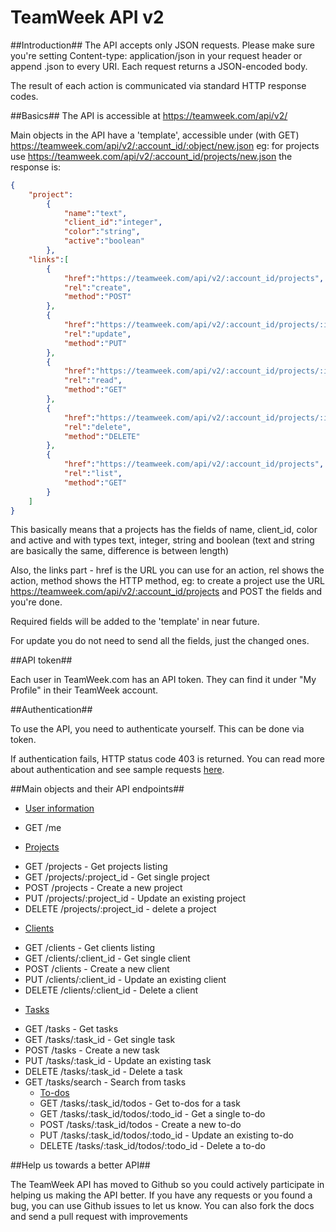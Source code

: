 TeamWeek API v2
===============

##Introduction##
The API accepts only JSON requests. Please make sure you're setting Content-type: application/json in your request header or append .json to every URI. Each request returns a JSON-encoded body. 

The result of each action is communicated via standard HTTP response codes.

##Basics##
The API is accessible at https://teamweek.com/api/v2/

Main objects in the API have a 'template', accessible under (with GET) https://teamweek.com/api/v2/:account_id/:object/new.json
eg: for projects use https://teamweek.com/api/v2/:account_id/projects/new.json
the response is:
```json
{
	"project":
		{
			"name":"text",
			"client_id":"integer",
			"color":"string",
			"active":"boolean"
		},
	"links":[
		{
			"href":"https://teamweek.com/api/v2/:account_id/projects",
			"rel":"create",
			"method":"POST"
		},
		{
			"href":"https://teamweek.com/api/v2/:account_id/projects/:id",
			"rel":"update",
			"method":"PUT"
		}, 
		{
			"href":"https://teamweek.com/api/v2/:account_id/projects/:id",
			"rel":"read",
			"method":"GET"
		},
		{
			"href":"https://teamweek.com/api/v2/:account_id/projects/:id",
			"rel":"delete",
			"method":"DELETE"
		},
		{
			"href":"https://teamweek.com/api/v2/:account_id/projects",
			"rel":"list",
			"method":"GET"
		}
	]
}
```
This basically means that a projects has the fields of name, client_id, color and active and with types text, integer, string and boolean (text and string are basically the same, difference is between length) 

Also, the links part - href is the URL you can use for an action, rel shows the action, method shows the HTTP method, eg: to create a project use the URL https://teamweek.com/api/v2/:account_id/projects and POST the fields and you're done.

Required fields will be added to the 'template' in near future.

For update you do not need to send all the fields, just the changed ones.

##API token##

Each user in TeamWeek.com has an API token. They can find it under "My Profile" in their TeamWeek account.

##Authentication##

To use the API, you need to authenticate yourself. This can be done via token.

If authentication fails, HTTP status code 403 is returned. You can read more about authentication and see sample requests [here](chapters/authentication.md).

##Main objects and their API endpoints##
* [User information](chapters/me.md)
 - GET /me
* [Projects](chapters/projects.md)
 - GET /projects - Get projects listing
 - GET /projects/:project_id - Get single project
 - POST /projects - Create a new project
 - PUT /projects/:project_id - Update an existing project
 - DELETE /projects/:project_id - delete a project
* [Clients](chapters/clients.md)
 - GET /clients - Get clients listing
 - GET /clients/:client_id - Get single client
 - POST /clients - Create a new client
 - PUT /clients/:client_id - Update an existing client
 - DELETE /clients/:client_id - Delete a client
* [Tasks](chapters/tasks.md)
 - GET /tasks - Get tasks
 - GET /tasks/:task_id - Get single task
 - POST /tasks - Create a new task
 - PUT /tasks/:task_id - Update an existing task
 - DELETE /tasks/:task_id - Delete a task
 - GET /tasks/search - Search from tasks
	* [To-dos](chapters/todos.md)
   - GET /tasks/:task_id/todos - Get to-dos for a task
   - GET /tasks/:task_id/todos/:todo_id - Get a single to-do
   - POST /tasks/:task_id/todos - Create a new to-do
   - PUT /tasks/:task_id/todos/:todo_id - Update an existing to-do
   - DELETE /tasks/:task_id/todos/:todo_id - Delete a to-do

##Help us towards a better API##

The TeamWeek API has moved to Github so you could actively participate in helping us making the API better. If you have any requests or you found a bug, you can use Github issues to let us know. You can also fork the docs and send a pull request with improvements
